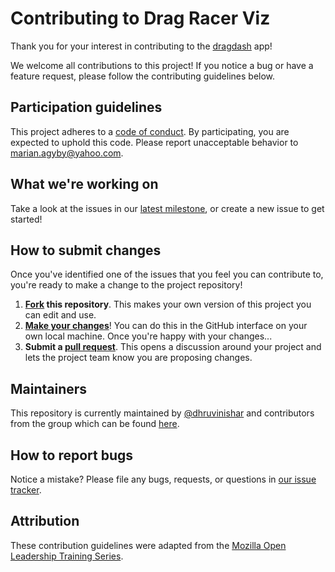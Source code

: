 # Contributing to Drag Racer Viz

Thank you for your interest in contributing to the [dragdash](https://github.com/dhruvinishar/dragdash) app!

We welcome all contributions to this project! If you notice a bug or have a feature request, please follow the contributing guidelines below.

## Participation guidelines

This project adheres to a [code of conduct](CODE_OF_CONDUCT.md). By participating, you are expected to uphold this code. Please report unacceptable behavior to marian.agyby@yahoo.com.

## What we're working on

Take a look at the issues in our [latest milestone](https://github.com/dhruvinishar/dragdash/issues), or create a new issue to get started!

## How to submit changes

Once you've identified one of the issues that you feel you can contribute to, you're ready to make a change to the project repository!

1. **[Fork](https://help.github.com/articles/fork-a-repo/) this repository**. This makes your own version of this project you can edit and use.
2. **[Make your changes](https://guides.github.com/activities/forking/#making-changes)**! You can do this in the GitHub interface on your own local machine. Once you're happy with your changes...
3. **Submit a [pull request](https://docs.github.com/en/pull-requests/collaborating-with-pull-requests/proposing-changes-to-your-work-with-pull-requests/creating-a-pull-request-from-a-fork)**. This opens a discussion around your project and lets the project team know you are proposing changes.

## Maintainers

This repository is currently maintained by [@dhruvinishar](https://github.com/dhruvinishar) and contributors from the group which can be found [here](https://github.com/UBC-MDS/dragracerviz). 

## How to report bugs

Notice a mistake? Please file any bugs, requests, or questions in [our issue tracker](https://github.com/UBC-MDS/dragracerviz/issues).

## Attribution

These contribution guidelines were adapted from the [Mozilla Open Leadership Training Series](https://github.com/mozilla/open-leadership-training-series/blob/gh-pages/CONTRIBUTING.md).